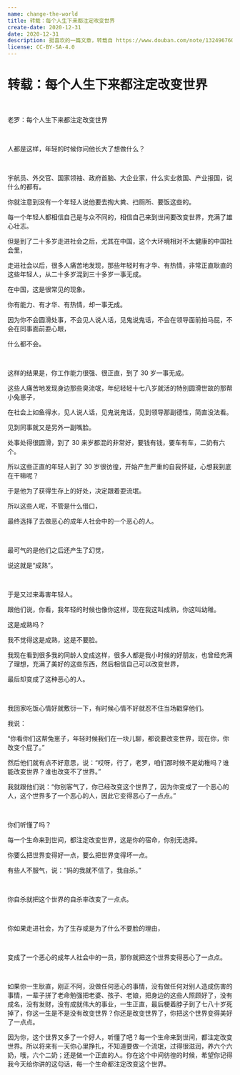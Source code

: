 ```yaml
---
name: change-the-world
title: 转载：每个人生下来都注定改变世界
create-date: 2020-12-31
date: 2020-12-31
description: 挺喜欢的一篇文章，转载自 https://www.douban.com/note/132496760/ ，原作者是罗永浩。
license: CC-BY-SA-4.0
---
```


# 转载：每个人生下来都注定改变世界

&nbsp;

老罗：每个人生下来都注定改变世界

&nbsp;

人都是这样，年轻的时候你问他长大了想做什么？

&nbsp;

宇航员、外交官、国家领袖、政府首脑、大企业家，什么实业救国、产业报国，说什么的都有。

你就注意到没有一个年轻人说他要去掏大粪、扫厕所、要饭这些的。

每一个年轻人都相信自己是与众不同的，相信自己来到世间要改变世界，充满了雄心壮志。

但是到了二十多岁走进社会之后，尤其在中国，这个大环境相对不太健康的中国社会里，

走进社会以后，很多人痛苦地发现，那些年轻时有才华、有热情，非常正直耿直的这些年轻人，从二十多岁混到三十多岁一事无成。

在中国，这是很常见的现象。

你有能力、有才华、有热情，却一事无成。

因为你不会圆滑处事，不会见人说人话，见鬼说鬼话，不会在领导面前拍马屁，不会在同事面前耍心眼，

什么都不会。

&nbsp;

这样的结果是，你工作能力很强、很正直，到了 30 岁一事无成。

这些人痛苦地发现身边那些臭流氓，年纪轻轻十七八岁就活的特别圆滑世故的那帮小兔崽子，

在社会上如鱼得水，见人说人话，见鬼说鬼话，见到领导那副德性，简直没法看。

见到同事就又是另外一副嘴脸。

处事处得很圆滑，到了 30 来岁都混的非常好，要钱有钱，要车有车，二奶有六个。

所以这些正直的年轻人到了 30 岁很彷徨，开始产生严重的自我怀疑，心想我到底在干嘛呢？

于是他为了获得生存上的好处，决定跟着耍流氓。

所以这些人呢，不管是什么借口，

最终选择了去做恶心的成年人社会中的一个恶心的人。

&nbsp;

最可气的是他们之后还产生了幻觉，

说这就是“成熟”。

&nbsp;

于是又过来毒害年轻人。

跟他们说，你看，我年轻的时候也像你这样，现在我这叫成熟，你这叫幼稚。

这是成熟吗？

我不觉得这是成熟，这是不要脸。

我现在看到很多我的同龄人变成这样，很多人都是我小时候的好朋友，也曾经充满了理想，充满了美好的这些东西，然后相信自己可以改变世界，

最后却变成了这种恶心的人。

&nbsp;

我回家吃饭心情好就敷衍一下，有时候心情不好就忍不住当场戳穿他们。

我说：

“你看你们这帮兔崽子，年轻时候我们在一块儿聊，都说要改变世界，现在你，你改变个屁了。”

然后他们就有点不好意思，说：“哎呀，行了，老罗，咱们那时候不是幼稚吗？谁能改变世界？谁也改变不了世界。”

我就跟他们说：“你别客气了，你已经改变这个世界了，因为你变成了一个恶心的人，这个世界多了一个恶心的人，因此它变得恶心了一点点。”

&nbsp;

你们听懂了吗？

每一个生命来到世间，都注定改变世界，这是你的宿命，你别无选择。

你要么把世界变得好一点，要么把世界变得坏一点。

有些人不服气，说：“妈的我就不信了，我自杀。”

&nbsp;

你自杀就把这个世界的自杀率改变了一点点。

&nbsp;

你如果走进社会，为了生存或是为了什么不要脸的理由，

&nbsp;

变成了一个恶心的成年人社会中的一员，那你就把这个世界变得恶心了一点点。

&nbsp;

如果你一生耿直，刚正不阿，没做任何恶心的事情，没有做任何对别人造成伤害的事情，一辈子拼了老命勉强把老婆、孩子、老娘，把身边的这些人照顾好了，没有成名，没有发财，没有成就伟大的事业，一生正直，最后梗着脖子到了七八十岁死掉了，你这一生是不是没有改变世界？你还是改变世界了，你把这个世界变得美好了一点点。

因为你，这个世界又多了一个好人，听懂了吧？每一个生命来到世间，都注定改变世界。所以将来有一天你心里挣扎，不知道要做一个流氓，过得很滋润，养六个六奶，哦，六个二奶；还是做一个正直的人。你在这个中间彷徨的时候，希望你记得我今天给你讲的这句话，每一个生命都注定改变这个世界。
